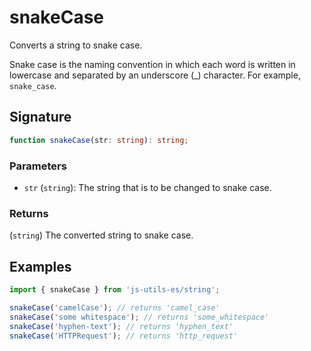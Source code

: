 # snakeCase

Converts a string to snake case.

Snake case is the naming convention in which each word is written in lowercase and separated by an underscore (\_) character. For example, `snake_case`.

## Signature

```typescript
function snakeCase(str: string): string;
```

### Parameters

- `str` (`string`): The string that is to be changed to snake case.

### Returns

(`string`) The converted string to snake case.

## Examples

```typescript twoslash
import { snakeCase } from 'js-utils-es/string';

snakeCase('camelCase'); // returns 'camel_case'
snakeCase('some whitespace'); // returns 'some_whitespace'
snakeCase('hyphen-text'); // returns 'hyphen_text'
snakeCase('HTTPRequest'); // returns 'http_request'
```
